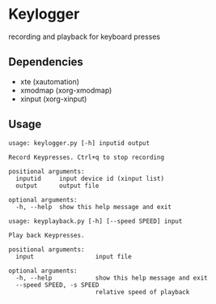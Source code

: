 # Keylogger

recording and playback for keyboard presses

## Dependencies
- xte (xautomation)
- xmodmap (xorg-xmodmap)
- xinput (xorg-xinput)

## Usage
```
usage: keylogger.py [-h] inputid output

Record Keypresses. Ctrl+q to stop recording

positional arguments:
  inputid     input device id (xinput list)
  output      output file

optional arguments:
  -h, --help  show this help message and exit

```

```
usage: keyplayback.py [-h] [--speed SPEED] input

Play back Keypresses.

positional arguments:
  input                 input file

optional arguments:
  -h, --help            show this help message and exit
  --speed SPEED, -s SPEED
                        relative speed of playback
```
